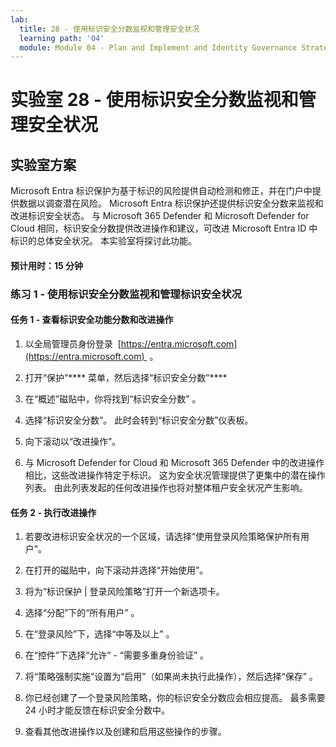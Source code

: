 ```yaml
---
lab:
  title: 28 - 使用标识安全分数监视和管理安全状况
  learning path: '04'
  module: Module 04 - Plan and Implement and Identity Governance Strategy
---
```


# 实验室 28 - 使用标识安全分数监视和管理安全状况

## 实验室方案

Microsoft Entra 标识保护为基于标识的风险提供自动检测和修正，并在门户中提供数据以调查潜在风险。 Microsoft Entra 标识保护还提供标识安全分数来监视和改进标识安全状态。  与 Microsoft 365 Defender 和 Microsoft Defender for Cloud 相同，标识安全分数提供改进操作和建议，可改进 Microsoft Entra ID 中标识的总体安全状况。  本实验室将探讨此功能。 

#### 预计用时：15 分钟

### 练习 1 - 使用标识安全分数监视和管理标识安全状况

#### 任务 1 - 查看标识安全功能分数和改进操作

1. 以全局管理员身份登录  [https://entra.microsoft.com](https://entra.microsoft.com)  。

2. 打开“保护”**** 菜单，然后选择“标识安全分数”****

3. 在“概述”磁贴中，你将找到“标识安全分数” 。

4. 选择“标识安全分数”。  此时会转到“标识安全分数”仪表板。

5. 向下滚动以“改进操作”。

6. 与 Microsoft Defender for Cloud 和 Microsoft 365 Defender 中的改进操作相比，这些改进操作特定于标识。  这为安全状况管理提供了更集中的潜在操作列表。  由此列表发起的任何改进操作也将对整体租户安全状况产生影响。 

#### 任务 2 - 执行改进操作

1. 若要改进标识安全状况的一个区域，请选择“使用登录风险策略保护所有用户”。

2. 在打开的磁贴中，向下滚动并选择“开始使用”。

3. 将为“标识保护 | 登录风险策略”打开一个新选项卡。

4. 选择“分配”下的“所有用户” 。

5. 在“登录风险”下，选择“中等及以上” 。

6. 在“控件”下选择“允许” - “需要多重身份验证”  。

7. 将“策略强制实施”设置为“启用”（如果尚未执行此操作），然后选择“保存”  。

8. 你已经创建了一个登录风险策略，你的标识安全分数应会相应提高。  最多需要 24 小时才能反馈在标识安全分数中。

9. 查看其他改进操作以及创建和启用这些操作的步骤。

